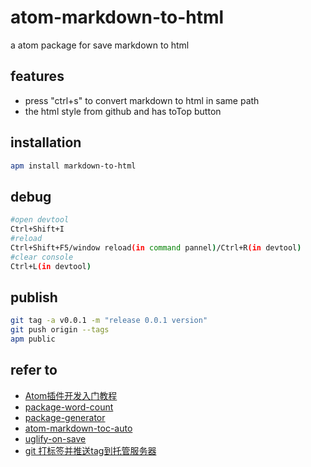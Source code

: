 # atom-markdown-to-html

a atom package for save markdown to html

## features
- press "ctrl+s" to convert markdown to html in same path
- the html style from github and has toTop button

## installation

``` bash
apm install markdown-to-html
```

## debug

``` bash
#open devtool
Ctrl+Shift+I
#reload
Ctrl+Shift+F5/window reload(in command pannel)/Ctrl+R(in devtool)
#clear console
Ctrl+L(in devtool)
```

## publish

``` bash
git tag -a v0.0.1 -m "release 0.0.1 version"
git push origin --tags
apm public
```

## refer to
- [Atom插件开发入门教程](https://blog.csdn.net/xujiayin/article/details/54135100)
- [package-word-count](https://flight-manual.atom.io/hacking-atom/sections/package-word-count/)
- [package-generator](https://github.com/atom/package-generator)
- [atom-markdown-toc-auto](https://github.com/t9md/atom-markdown-toc-auto)
- [uglify-on-save](https://github.com/aadityataparia/uglify-on-save)
- [git 打标签并推送tag到托管服务器](https://www.cnblogs.com/ShaYeBlog/p/5576601.html)
